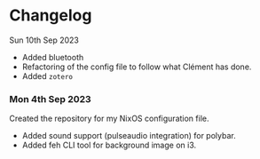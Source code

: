 # Changelog

Sun 10th Sep 2023

* Added bluetooth
* Refactoring of the config file to follow what Clément has done.
* Added `zotero`

### Mon 4th Sep 2023

Created the repository for my NixOS configuration file.

* Added sound support (pulseaudio integration) for polybar.
* Added feh CLI tool for background image on i3.
